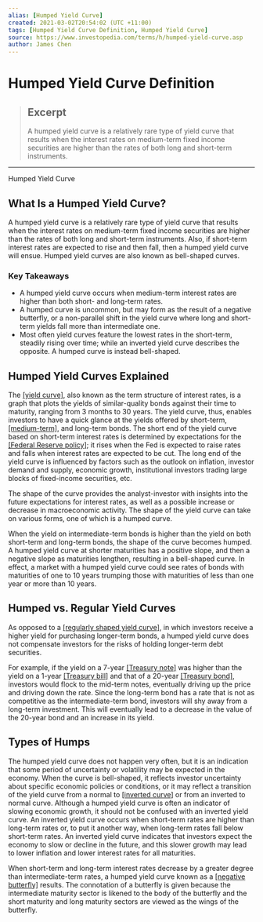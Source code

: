 ```yaml
---
alias: [Humped Yield Curve]
created: 2021-03-02T20:54:02 (UTC +11:00)
tags: [Humped Yield Curve Definition, Humped Yield Curve]
source: https://www.investopedia.com/terms/h/humped-yield-curve.asp
author: James Chen
---
```


# Humped Yield Curve Definition

> ## Excerpt
> A humped yield curve is a relatively rare type of yield curve that results when the interest rates on medium-term fixed income securities are higher than the rates of both long and short-term instruments.

---

Humped Yield Curve
## What Is a Humped Yield Curve?

A humped yield curve is a relatively rare type of yield curve that results when the interest rates on medium-term fixed income securities are higher than the rates of both long and short-term instruments. Also, if short-term interest rates are expected to rise and then fall, then a humped yield curve will ensue. Humped yield curves are also known as bell-shaped curves.

### Key Takeaways

-   A humped yield curve occurs when medium-term interest rates are higher than both short- and long-term rates.
-   A humped curve is uncommon, but may form as the result of a negative butterfly, or a non-parallel shift in the yield curve where long and short-term yields fall more than intermediate one.
-   Most often yield curves feature the lowest rates in the short-term, steadily rising over time; while an inverted yield curve describes the opposite. A humped curve is instead bell-shaped.

## Humped Yield Curves Explained

The [[yield curve]](https://www.investopedia.com/terms/y/yieldcurve.asp), also known as the term structure of interest rates, is a graph that plots the yields of similar-quality bonds against their time to maturity, ranging from 3 months to 30 years. The yield curve, thus, enables investors to have a quick glance at the yields offered by short-term, [[medium-term]](https://www.investopedia.com/terms/m/mediumterm.asp), and long-term bonds. The short end of the yield curve based on short-term interest rates is determined by expectations for the [[Federal Reserve policy]](https://www.investopedia.com/terms/f/federalreservesystem.asp); it rises when the Fed is expected to raise rates and falls when interest rates are expected to be cut. The long end of the yield curve is influenced by factors such as the outlook on inflation, investor demand and supply, economic growth, institutional investors trading large blocks of fixed-income securities, etc.

The shape of the curve provides the analyst-investor with insights into the future expectations for interest rates, as well as a possible increase or decrease in macroeconomic activity. The shape of the yield curve can take on various forms, one of which is a humped curve.

When the yield on intermediate-term bonds is higher than the yield on both short-term and long-term bonds, the shape of the curve becomes humped. A humped yield curve at shorter maturities has a positive slope, and then a negative slope as maturities lengthen, resulting in a bell-shaped curve. In effect, a market with a humped yield curve could see rates of bonds with maturities of one to 10 years trumping those with maturities of less than one year or more than 10 years.

## Humped vs. Regular Yield Curves

As opposed to a [[regularly shaped yield curve]](https://www.investopedia.com/terms/n/normalyieldcurve.asp), in which investors receive a higher yield for purchasing longer-term bonds, a humped yield curve does not compensate investors for the risks of holding longer-term debt securities.

For example, if the yield on a 7-year [[Treasury note]](https://www.investopedia.com/terms/t/treasurynote.asp) was higher than the yield on a 1-year [[Treasury bill]](https://www.investopedia.com/terms/t/treasurybill.asp) and that of a 20-year [[Treasury bond]](https://www.investopedia.com/terms/t/treasurybond.asp), investors would flock to the mid-term notes, eventually driving up the price and driving down the rate. Since the long-term bond has a rate that is not as competitive as the intermediate-term bond, investors will shy away from a long-term investment. This will eventually lead to a decrease in the value of the 20-year bond and an increase in its yield.

## Types of Humps

The humped yield curve does not happen very often, but it is an indication that some period of uncertainty or volatility may be expected in the economy. When the curve is bell-shaped, it reflects investor uncertainty about specific economic policies or conditions, or it may reflect a transition of the yield curve from a normal to [[inverted curve]](https://www.investopedia.com/terms/i/invertedyieldcurve.asp) or from an inverted to normal curve. Although a humped yield curve is often an indicator of slowing economic growth, it should not be confused with an inverted yield curve. An inverted yield curve occurs when short-term rates are higher than long-term rates or, to put it another way, when long-term rates fall below short-term rates. An inverted yield curve indicates that investors expect the economy to slow or decline in the future, and this slower growth may lead to lower inflation and lower interest rates for all maturities.

When short-term and long-term interest rates decrease by a greater degree than intermediate-term rates, a humped yield curve known as a [[negative butterfly]](https://www.investopedia.com/terms/n/negativebutterfly.asp) results. The connotation of a butterfly is given because the intermediate maturity sector is likened to the body of the butterfly and the short maturity and long maturity sectors are viewed as the wings of the butterfly.
